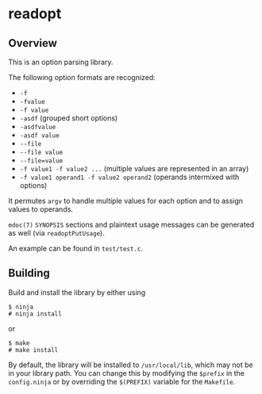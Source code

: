 # readopt

## Overview

This is an option parsing library.

The following option formats are recognized:
* `-f`
* `-fvalue`
* `-f value`
* `-asdf` (grouped short options)
* `-asdfvalue`
* `-asdf value`
* `--file`
* `--file value`
* `--file=value`
* `-f value1 -f value2 ...` (multiple values are represented in an array)
* `-f value1 operand1 -f value2 operand2` (operands intermixed with options)

It permutes `argv` to handle multiple values for each option and to assign
values to operands.

`mdoc(7)` `SYNOPSIS` sections and plaintext usage messages can be generated as
well (via `readoptPutUsage`).

An example can be found in `test/test.c`.

## Building

Build and install the library by either using

```
$ ninja
# ninja install
```

or

```
$ make
# make install
```

By default, the library will be installed to `/usr/local/lib`, which may not be
in your library path. You can change this by modifying the `$prefix` in the
`config.ninja` or by overriding the `$(PREFIX)` variable for the `Makefile`.
